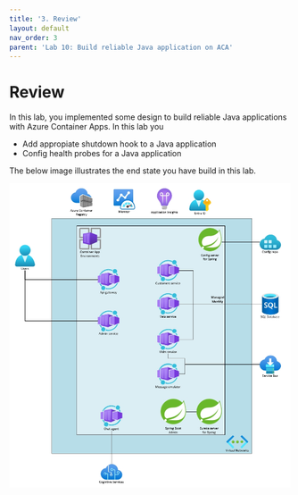 ```yaml
---
title: '3. Review'
layout: default
nav_order: 3
parent: 'Lab 10: Build reliable Java application on ACA'
---
```


# Review

In this lab, you implemented some design to build reliable Java applications with Azure Container Apps. In this lab you

- Add appropiate shutdown hook to a Java application
- Config health probes for a Java application


The below image illustrates the end state you have build in this lab.

![lab 5 overview](../../images/acalab9.png)
